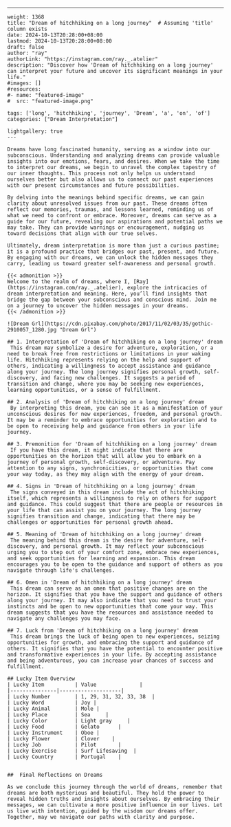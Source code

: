 ---
    weight: 1368
    title: "Dream of hitchhiking on a long journey"  # Assuming 'title' column exists
    date: 2024-10-13T20:28:00+08:00
    lastmod: 2024-10-13T20:28:00+08:00
    draft: false
    author: "ray"
    authorLink: "https://instagram.com/ray._.atelier"
    description: "Discover how 'Dream of hitchhiking on a long journey' can interpret your future and uncover its significant meanings in your life."
    #images: []
    #resources:
    #- name: "featured-image"
    #  src: "featured-image.png"
    
    tags: ['long', 'hitchhiking', 'journey', 'Dream', 'a', 'on', 'of']
    categories: ["Dream Interpretation"]
    
    lightgallery: true
    ---
    
    Dreams have long fascinated humanity, serving as a window into our subconscious. Understanding and analyzing dreams can provide valuable insights into our emotions, fears, and desires. When we take the time to interpret our dreams, we begin to unravel the complex tapestry of our inner thoughts. This process not only helps us understand ourselves better but also allows us to connect our past experiences with our present circumstances and future possibilities.
    
    By delving into the meanings behind specific dreams, we can gain clarity about unresolved issues from our past. These dreams often reflect our memories, traumas, and lessons learned, reminding us of what we need to confront or embrace. Moreover, dreams can serve as a guide for our future, revealing our aspirations and potential paths we may take. They can provide warnings or encouragement, nudging us toward decisions that align with our true selves.
    
    Ultimately, dream interpretation is more than just a curious pastime; it is a profound practice that bridges our past, present, and future. By engaging with our dreams, we can unlock the hidden messages they carry, leading us toward greater self-awareness and personal growth.
    
    {{< admonition >}}
    Welcome to the realm of dreams, where I, [Ray](https://instagram.com/ray._.atelier), explore the intricacies of dream interpretation and meaning. Here, you’ll find insights that bridge the gap between your subconscious and conscious mind. Join me on a journey to uncover the hidden messages in your dreams.
    {{< /admonition >}}
    
    ![Dream Grl](https://cdn.pixabay.com/photo/2017/11/02/03/35/gothic-2910057_1280.jpg "Dream Grl")
    
    ## 1. Interpretation of 'Dream of hitchhiking on a long journey' dream
     This dream may symbolize a desire for adventure, exploration, or a need to break free from restrictions or limitations in your waking life. Hitchhiking represents relying on the help and support of others, indicating a willingness to accept assistance and guidance along your journey. The long journey signifies personal growth, self-discovery, and facing new challenges. It suggests a period of transition and change, where you may be seeking new experiences, learning opportunities, or a sense of fulfillment.
    
    ## 2. Analysis of 'Dream of hitchhiking on a long journey' dream
     By interpreting this dream, you can see it as a manifestation of your unconscious desires for new experiences, freedom, and personal growth. It may be a reminder to embrace opportunities for exploration and to be open to receiving help and guidance from others in your life journey.
    
    ## 3. Premonition for 'Dream of hitchhiking on a long journey' dream
     If you have this dream, it might indicate that there are opportunities on the horizon that will allow you to embark on a journey of personal growth, self-discovery, or adventure. Pay attention to any signs, synchronicities, or opportunities that come your way today, as they may align with the energy of your dream.
    
    ## 4. Signs in 'Dream of hitchhiking on a long journey' dream
     The signs conveyed in this dream include the act of hitchhiking itself, which represents a willingness to rely on others for support and guidance. This could suggest that there are people or resources in your life that can assist you on your journey. The long journey signifies transition and change, indicating that there may be challenges or opportunities for personal growth ahead.
    
    ## 5. Meaning of 'Dream of hitchhiking on a long journey' dream
     The meaning behind this dream is the desire for adventure, self-discovery, and personal growth. It may reflect your subconscious urging you to step out of your comfort zone, embrace new experiences, and seek opportunities for learning and expansion. This dream encourages you to be open to the guidance and support of others as you navigate through life's challenges.
    
    ## 6. Omen in 'Dream of hitchhiking on a long journey' dream
     This dream can serve as an omen that positive changes are on the horizon. It signifies that you have the support and guidance of others along your journey. It may also indicate that you need to trust your instincts and be open to new opportunities that come your way. This dream suggests that you have the resources and assistance needed to navigate any challenges you may face.
    
    ## 7. Luck from 'Dream of hitchhiking on a long journey' dream
     This dream brings the luck of being open to new experiences, seizing opportunities for growth, and embracing the support and guidance of others. It signifies that you have the potential to encounter positive and transformative experiences in your life. By accepting assistance and being adventurous, you can increase your chances of success and fulfillment.
    
    ## Lucky Item Overview
    | Lucky Item          | Value              |
    |---------------|--------------------|
    | Lucky Number        | 1, 29, 31, 32, 33, 38  |
    | Lucky Word          | Joy |
    | Lucky Animal        | Mole |
    | Lucky Place         | Sea     |
    | Lucky Color         | Light gray     |
    | Lucky Food          | Gelato      |
    | Lucky Instrument    | Oboe |
    | Lucky Flower        | Clover    |
    | Lucky Job           | Pilot       |
    | Lucky Exercise      | Surf Lifesaving  |
    | Lucky Country       | Portugal    |
    
    
    ##  Final Reflections on Dreams
    
    As we conclude this journey through the world of dreams, remember that dreams are both mysterious and beautiful. They hold the power to reveal hidden truths and insights about ourselves. By embracing their messages, we can cultivate a more positive influence in our lives. Let us live with intention, guided by the wisdom our dreams offer. Together, may we navigate our paths with clarity and purpose.
    